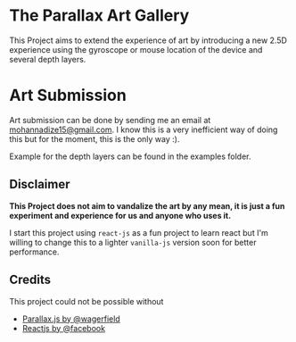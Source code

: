 # The Parallax Art Gallery

This Project aims to extend the experience of art by introducing a new 2.5D experience using the gyroscope or mouse location of the device and several depth layers.

# Art Submission

Art submission can be done by sending me an email at [mohannadize15@gmail.com](mailto:mohannadize15@gmail.com). I know this is a very inefficient way of doing this but for the moment, this is the only way :).

Example for the depth layers can be found in the examples folder.

## Disclaimer

**This Project does not aim to vandalize the art by any mean, it is just a fun experiment and experience for us and anyone who uses it.**

I start this project using `react-js` as a fun project to learn react but I'm willing to change this to a lighter `vanilla-js` version soon for better performance.

## Credits

This project could not be possible without
- [Parallax.js by @wagerfield](https://github.com/wagerfield/parallax)
- [Reactjs by @facebook](https://github.com/facebook/react)
